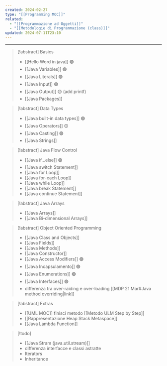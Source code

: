 ```yaml
---
created: 2024-02-27
type: "[[Programming MOC]]"
related:
  - "[[Programmazione ad Oggetti]]"
  - "[[Metodologie di Programmazione (class)]]"
updated: 2024-07-11T23:10
---
```

---
>[!abstract] Basics
>- [[Hello Word in java]] 🟢
>- [[Java Variables]] 🟢 
>- [[Java Literals]] 🟢
>- [[Java Input]] 🟢
>- [[Java Output]] 🟡 (add printf)
>- [[Java Packages]] 

>[!abstract] Data Types
>- [[Java built-in data types]] 🟢
>- [[Java Operators]] 🟡
>- [[Java Casting]] 🟢
>- [[Java Strings]]

>[!abstract] Java Flow Control
>- [[Java if...else]] 🟢
>- ﻿﻿[[Java switch Statement]]
>- [[Java for Loop]]
>- [[﻿﻿Java for-each Loop]]
>- [[﻿﻿Java while Loop]]
>- [[﻿﻿Java break Statement]]
>- [[﻿﻿Java continue Statement]]

>[!abstract] Java Arrays
>- [[Java Arrays]]
>- [[Java Bi-dimensional Arrays]]

>[!abstract] Object Oriented Programming
>- [[Java Class and Objects]]
>- [[Java Fields]]
>- [[Java Methods]]
>- [[Java Constructor]]
>- [[Java Access Modifiers]] 🟢
>- [[Java Incapsulamento]] 🟢
>- [[Java Enumerations]] 🟢
>- [[Java Interfaces]] 🟢
>- differenza tra over-raiding e over-loading [[MDP 21 Mar#Java method overriding|link]]

>[!abstract] Extras
>- [[UML MOC]] finisci metodo [[Metodo ULM Step by Step]]
>- [[Rappresentazione Heap Stack Metaspace]]
>- [[Java Lambda Function]]

>[!todo] 
>- [[Java Stram (java.util.stream)]]
>- differenza interfacce e classi astratte
>- Iterators
>- Inheritance